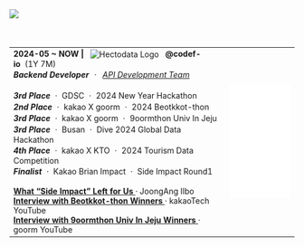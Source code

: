 <a href="https://github.com/h-beeen">
  <img src="https://ishan-rest.vercel.app/svg/banner/blackhole/Backend-Enthusiast"/>
</a>
<br><br><br>
<table border="0" cellpadding="0" cellspacing="0">
  <tr>
    <td>
      <span><strong>2024-05 ~ NOW |</strong>&nbsp;&nbsp;</span>
      <img 
        src="https://velog.velcdn.com/images/h-beeen/post/7b7f8734-5bb0-4e73-bb94-a03793cc5131/image.png"
        alt="Hectodata Logo"
        style="height: 13px; vertical-align: middle;"
      >
      <span>&nbsp;&nbsp;<strong>@codef-io</strong>&nbsp;&nbsp;(1Y 7M)<br>
        <i><strong>Backend Developer</strong>&nbsp;ㆍ&nbsp;
          <a href="https://www.hectocareers.co.kr/ko/peopleview-hd2" target="_blank" rel="noopener noreferrer">
            API Development Team
          </a>
        </i>
      </span>
      <br><br>
      <span><b><i>3rd Place</i></b>&nbsp;ㆍ&nbsp;GDSC&nbsp;ㆍ&nbsp;2024 New Year Hackathon</span><br>
      <span><b><i>2nd Place</i></b>&nbsp;ㆍ&nbsp;kakao X goorm&nbsp;ㆍ&nbsp;2024 Beotkkot-thon</span><br>
      <span><b><i>3rd Place</i></b>&nbsp;ㆍ&nbsp;kakao X goorm&nbsp;ㆍ&nbsp;9oormthon Univ In Jeju</span><br>
      <span><b><i>3rd Place</i></b>&nbsp;ㆍ&nbsp;Busan&nbsp;ㆍ&nbsp;Dive 2024 Global Data Hackathon</span><br>
      <span><b><i>4th Place</i></b>&nbsp;ㆍ&nbsp;kakao X KTO&nbsp;ㆍ&nbsp;2024 Tourism Data Competition</span><br>
      <span><b><i>Finalist</i></b>&nbsp;ㆍ&nbsp;Kakao Brian Impact&nbsp;ㆍ&nbsp;Side Impact Round1</span><br>
      <br>
      <div>
        <div><strong>
          <a href="https://www.thebutter.org/news/articleView.html?idxno=1108" target="_blank" rel="noopener noreferrer">
            What “Side Impact” Left for Us
          </a>
        </strong> · JoongAng Ilbo</div>
        <div><strong>
          <a href="https://www.youtube.com/watch?v=AqTSrinWXNs&t=96s" target="_blank" rel="noopener noreferrer">
            Interview with Beotkkot-thon Winners
          </a>
        </strong> · kakaoTech YouTube</div>
        <div><strong>
          <a href="https://www.youtube.com/watch?v=-tKYqBW6Vk8&t=238s" target="_blank" rel="noopener noreferrer">
            Interview with 9oormthon Univ In Jeju Winners
          </a>
        </strong> · goorm YouTube</div>
      </div>
    </td>
    <td align="right">
      <a href="https://open.spotify.com/user/your_spotify_id" target="_blank" rel="noopener noreferrer">
        <img src="/song.svg" alt="spotify-github-profile" style="height: 200px;">
      </a>
    </td>
  </tr>
</table>
